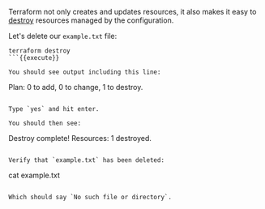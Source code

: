 Terraform not only creates and updates resources, it also makes it easy to
[destroy](https://www.terraform.io/docs/commands/destroy.html) resources
managed by the configuration.

Let's delete our `example.txt` file:

```
terraform destroy
```{{execute}}

You should see output including this line:

```
Plan: 0 to add, 0 to change, 1 to destroy.
```

Type `yes` and hit enter.

You should then see:

```
Destroy complete! Resources: 1 destroyed.
```

Verify that `example.txt` has been deleted:

```
cat example.txt
```{{execute}}

Which should say `No such file or directory`.
